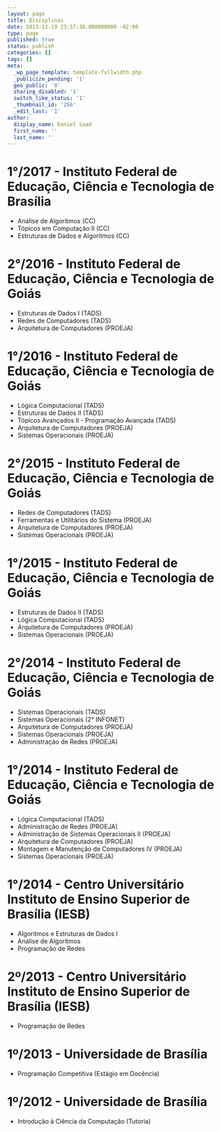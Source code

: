 ```yaml
---
layout: page
title: Disciplinas
date: 2013-12-19 23:57:38.000000000 -02:00
type: page
published: true
status: publish
categories: []
tags: []
meta:
  _wp_page_template: template-fullwidth.php
  _publicize_pending: '1'
  geo_public: '0'
  sharing_disabled: '1'
  switch_like_status: '1'
  _thumbnail_id: '256'
  _edit_last: '1'
author:
  display_name: Daniel Saad
  first_name: ''
  last_name: ''
---
```


# 1°/2017 - Instituto Federal de Educação, Ciência e Tecnologia de Brasília

* Análise de Algoritmos (CC)
* Tópicos em Computação II (CC)
* Estruturas de Dados e Algoritmos (CC)

# 2°/2016 - Instituto Federal de Educação, Ciência e Tecnologia de Goiás

* Estruturas de Dados I (TADS)
* Redes de Computadores (TADS)
* Arquitetura de Computadores (PROEJA)

# 1°/2016 - Instituto Federal de Educação, Ciência e Tecnologia de Goiás

* Lógica Computacional (TADS)
* Estruturas de Dados II (TADS)
* Tópicos Avançados II - Programação Avançada (TADS)
* Arquitetura de Computadores (PROEJA)
* Sistemas Operacionais (PROEJA)


# 2°/2015 - Instituto Federal de Educação, Ciência e Tecnologia de Goiás

* Redes de Computadores (TADS)
* Ferramentas e Utilitários do Sistema (PROEJA)
* Arquitetura de Computadores (PROEJA)
* Sistemas Operacionais (PROEJA)


# 1°/2015 - Instituto Federal de Educação, Ciência e Tecnologia de Goiás

* Estruturas de Dados II (TADS)
* Lógica Computacional (TADS)
* Arquitetura de Computadores (PROEJA)
* Sistemas Operacionais (PROEJA)


# 2°/2014 - Instituto Federal de Educação, Ciência e Tecnologia de Goiás

* Sistemas Operacionais (TADS)
* Sistemas Operacionais (2° INFONET)
* Arquitetura de Computadores (PROEJA)
* Sistemas Operacionais (PROEJA)
* Administração de Redes (PROEJA)


# 1°/2014 - Instituto Federal de Educação, Ciência e Tecnologia de Goiás

* Lógica Computacional (TADS)
* Administração de Redes (PROEJA)
* Administração de Sistemas Operacionais II (PROEJA)
* Arquitetura de Computadores (PROEJA)
* Montagem e Manutenção de Computadores IV (PROEJA)
* Sistemas Operacionais (PROEJA)

# 1°/2014 - Centro Universitário Instituto de Ensino Superior de Brasília (IESB)

* Algoritmos e Estruturas de Dados I
* Análise de Algoritmos
* Programação de Redes

# 2º/2013 - Centro Universitário Instituto de Ensino Superior de Brasília (IESB)

* Programação de Redes

# 1º/2013 - Universidade de Brasília

* Programação Competitiva (Estágio em Docência)

# 1º/2012 - Universidade de Brasília

* Introdução à Ciência da Computação (Tutoria)
